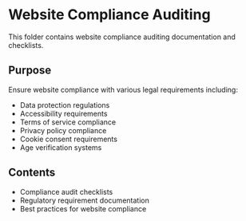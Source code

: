 # Website Compliance Auditing

This folder contains website compliance auditing documentation and checklists.

## Purpose

Ensure website compliance with various legal requirements including:
- Data protection regulations
- Accessibility requirements
- Terms of service compliance
- Privacy policy compliance
- Cookie consent requirements
- Age verification systems

## Contents

- Compliance audit checklists
- Regulatory requirement documentation
- Best practices for website compliance

